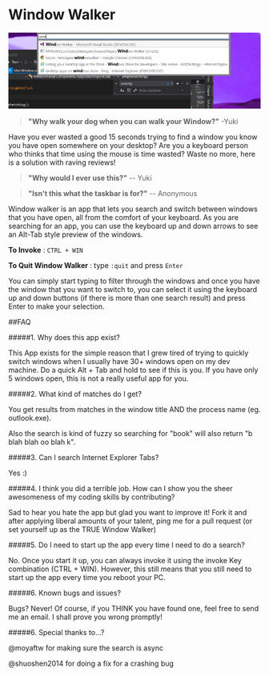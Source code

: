 Window Walker
============
![](screenshot.png)

> **"Why walk your dog when you can walk your Window?"** -Yuki

Have you ever wasted a good 15 seconds trying to find a window you know you have open somewhere on your desktop? Are you a keyboard person who thinks that time using the mouse is time wasted? Waste no more, here is a solution with raving reviews!

> **"Why would I ever use this?"** -- Yuki

> **"Isn't this what the taskbar is for?"** -- Anonymous 

Window walker is an app that lets you search and switch between windows that you have open, all from the comfort of your keyboard. As you are searching for an app, you can use the keyboard up and down arrows to see an Alt-Tab style preview of the windows. 

**To Invoke** :   `CTRL + WIN`

**To Quit Window Walker** : type `:quit` and press `Enter`

You can simply start typing to filter through the windows and once you have the window that you want to switch to, you can select it using the keyboard up and down buttons (if there is more than one search result) and press Enter to make your selection. 

##FAQ

#####1. Why does this app exist?

This App exists for the simple reason that I grew tired of trying to quickly switch windows when I usually have 30+ windows open on my dev machine. Do a quick Alt + Tab and hold to see if this is you. If you have only 5 windows open, this is not a really useful app for you.

#####2. What kind of matches do I get?

You get results from matches in the window title AND the process name (eg. outlook.exe). 

Also the search is kind of fuzzy so searching for "book" will also return "b blah blah oo blah k". 
	
#####3. Can I search Internet Explorer Tabs?

Yes :)

#####4. I think you did a terrible job. How can I show you the sheer awesomeness of my coding skills by contributing? 

Sad to hear you hate the app but glad you want to improve it! Fork it and after applying liberal amounts of your talent, ping me for a pull request (or set yourself up as the TRUE Window Walker) 

#####5. Do I need to start up the app every time I need to do a search?

No. Once you start it up, you can always invoke it using the invoke Key combination (CTRL + WIN). However, this still means that you still need to start up the app every time you reboot your PC.
	
#####6. Known bugs and issues?

Bugs? Never! Of course, if you THINK you have found one, feel free to send me an email. I shall prove you wrong promptly!

#####6. Special thanks to...?

@moyaftw for making sure the search is async

@shuoshen2014 for doing a fix for a crashing bug
